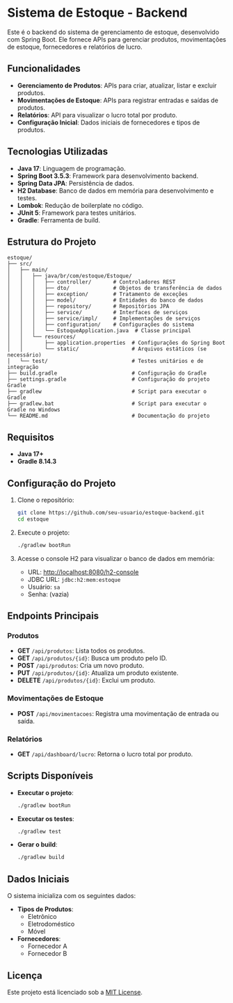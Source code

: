 # Sistema de Estoque - Backend

Este é o backend do sistema de gerenciamento de estoque, desenvolvido com Spring Boot. Ele fornece APIs para gerenciar produtos, movimentações de estoque, fornecedores e relatórios de lucro.

## Funcionalidades

- **Gerenciamento de Produtos**: APIs para criar, atualizar, listar e excluir produtos.
- **Movimentações de Estoque**: APIs para registrar entradas e saídas de produtos.
- **Relatórios**: API para visualizar o lucro total por produto.
- **Configuração Inicial**: Dados iniciais de fornecedores e tipos de produtos.

## Tecnologias Utilizadas

- **Java 17**: Linguagem de programação.
- **Spring Boot 3.5.3**: Framework para desenvolvimento backend.
- **Spring Data JPA**: Persistência de dados.
- **H2 Database**: Banco de dados em memória para desenvolvimento e testes.
- **Lombok**: Redução de boilerplate no código.
- **JUnit 5**: Framework para testes unitários.
- **Gradle**: Ferramenta de build.

## Estrutura do Projeto

```plaintext
estoque/
├── src/
│   ├── main/
│   │   ├── java/br/com/estoque/Estoque/
│   │   │   ├── controller/       # Controladores REST
│   │   │   ├── dto/              # Objetos de transferência de dados
│   │   │   ├── exception/        # Tratamento de exceções
│   │   │   ├── model/            # Entidades do banco de dados
│   │   │   ├── repository/       # Repositórios JPA
│   │   │   ├── service/          # Interfaces de serviços
│   │   │   ├── service/impl/     # Implementações de serviços
│   │   │   ├── configuration/    # Configurações do sistema
│   │   │   └── EstoqueApplication.java  # Classe principal
│   │   └── resources/
│   │       ├── application.properties  # Configurações do Spring Boot
│   │       └── static/                 # Arquivos estáticos (se necessário)
│   └── test/                           # Testes unitários e de integração
├── build.gradle                        # Configuração do Gradle
├── settings.gradle                     # Configuração do projeto Gradle
├── gradlew                             # Script para executar o Gradle
├── gradlew.bat                         # Script para executar o Gradle no Windows
└── README.md                           # Documentação do projeto
```

## Requisitos

- **Java 17+**
- **Gradle 8.14.3**

## Configuração do Projeto

1. Clone o repositório:

   ```sh
   git clone https://github.com/seu-usuario/estoque-backend.git
   cd estoque
   ```

2. Execute o projeto:

   ```sh
   ./gradlew bootRun
   ```

3. Acesse o console H2 para visualizar o banco de dados em memória:

   - URL: [http://localhost:8080/h2-console](http://localhost:8080/h2-console)
   - JDBC URL: `jdbc:h2:mem:estoque`
   - Usuário: `sa`
   - Senha: (vazia)

## Endpoints Principais

### Produtos

- **GET** `/api/produtos`: Lista todos os produtos.
- **GET** `/api/produtos/{id}`: Busca um produto pelo ID.
- **POST** `/api/produtos`: Cria um novo produto.
- **PUT** `/api/produtos/{id}`: Atualiza um produto existente.
- **DELETE** `/api/produtos/{id}`: Exclui um produto.

### Movimentações de Estoque

- **POST** `/api/movimentacoes`: Registra uma movimentação de entrada ou saída.

### Relatórios

- **GET** `/api/dashboard/lucro`: Retorna o lucro total por produto.

## Scripts Disponíveis

- **Executar o projeto**:

  ```sh
  ./gradlew bootRun
  ```

- **Executar os testes**:

  ```sh
  ./gradlew test
  ```

- **Gerar o build**:

  ```sh
  ./gradlew build
  ```

## Dados Iniciais

O sistema inicializa com os seguintes dados:

- **Tipos de Produtos**:
  - Eletrônico
  - Eletrodoméstico
  - Móvel
- **Fornecedores**:
  - Fornecedor A
  - Fornecedor B

## Licença

Este projeto está licenciado sob a [MIT License](https://opensource.org/licenses/MIT).
